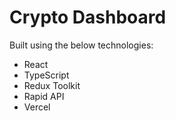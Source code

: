 # Crypto Dashboard

Built using the below technologies:

- React
- TypeScript
- Redux Toolkit
- Rapid API
- Vercel